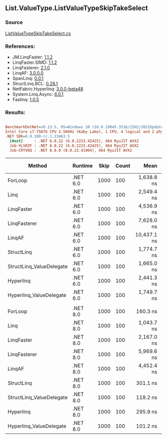 ﻿## List.ValueType.ListValueTypeSkipTakeSelect

### Source
[ListValueTypeSkipTakeSelect.cs](../LinqBenchmarks/List/ValueType/ListValueTypeSkipTakeSelect.cs)

### References:
- JM.LinqFaster: [1.1.2](https://www.nuget.org/packages/JM.LinqFaster/1.1.2)
- LinqFaster.SIMD: [1.1.2](https://www.nuget.org/packages/LinqFaster.SIMD/1.0.3)
- LinqFasterer: [2.1.0](https://www.nuget.org/packages/LinqFasterer/2.1.0)
- LinqAF: [3.0.0.0](https://www.nuget.org/packages/LinqAF/3.0.0.0)
- SpanLinq: [0.0.1](https://www.nuget.org/packages/SpanLinq/0.0.1)
- StructLinq.BCL: [0.28.1](https://www.nuget.org/packages/StructLinq/0.28.1)
- NetFabric.Hyperlinq: [3.0.0-beta48](https://www.nuget.org/packages/NetFabric.Hyperlinq/3.0.0-beta48)
- System.Linq.Async: [6.0.1](https://www.nuget.org/packages/System.Linq.Async/6.0.1)
- Faslinq: [1.0.5](https://www.nuget.org/packages/Faslinq/1.0.5)

### Results:
``` ini

BenchmarkDotNet=v0.13.5, OS=Windows 10 (10.0.19045.3516/22H2/2022Update)
Intel Core i7-7567U CPU 3.50GHz (Kaby Lake), 1 CPU, 4 logical and 2 physical cores
.NET SDK=8.0.100-rc.1.23463.5
  [Host]     : .NET 6.0.22 (6.0.2223.42425), X64 RyuJIT AVX2
  Job-VLSRZF : .NET 6.0.22 (6.0.2223.42425), X64 RyuJIT AVX2
  Job-CRYVOQ : .NET 8.0.0 (8.0.23.41904), X64 RyuJIT AVX2


```
|                   Method |  Runtime | Skip | Count |        Mean |     Error |    StdDev |         Ratio | RatioSD |    Gen0 | Allocated | Alloc Ratio |
|------------------------- |--------- |----- |------ |------------:|----------:|----------:|--------------:|--------:|--------:|----------:|------------:|
|                  ForLoop | .NET 6.0 | 1000 |   100 |  1,638.8 ns |  15.01 ns |  13.31 ns |      baseline |         |       - |         - |          NA |
|                     Linq | .NET 6.0 | 1000 |   100 |  2,549.4 ns |  42.34 ns |  35.36 ns |  1.56x slower |   0.02x |  0.1526 |     320 B |          NA |
|               LinqFaster | .NET 6.0 | 1000 |   100 |  4,536.9 ns |  89.96 ns | 137.38 ns |  2.82x slower |   0.08x |  9.2545 |   19368 B |          NA |
|             LinqFasterer | .NET 6.0 | 1000 |   100 |  7,628.0 ns | 147.93 ns | 327.79 ns |  4.67x slower |   0.18x | 38.4598 |   83304 B |          NA |
|                   LinqAF | .NET 6.0 | 1000 |   100 | 10,437.1 ns | 198.59 ns | 258.22 ns |  6.44x slower |   0.16x |       - |         - |          NA |
|               StructLinq | .NET 6.0 | 1000 |   100 |  1,774.7 ns |  23.05 ns |  20.43 ns |  1.08x slower |   0.02x |  0.0572 |     120 B |          NA |
| StructLinq_ValueDelegate | .NET 6.0 | 1000 |   100 |  1,665.0 ns |  25.91 ns |  22.97 ns |  1.02x slower |   0.02x |       - |         - |          NA |
|                Hyperlinq | .NET 6.0 | 1000 |   100 |  2,441.3 ns |  16.22 ns |  12.66 ns |  1.49x slower |   0.02x |       - |         - |          NA |
|  Hyperlinq_ValueDelegate | .NET 6.0 | 1000 |   100 |  1,749.7 ns |  33.53 ns |  37.27 ns |  1.07x slower |   0.02x |       - |         - |          NA |
|                          |          |      |       |             |           |           |               |         |         |           |             |
|                  ForLoop | .NET 8.0 | 1000 |   100 |    160.3 ns |   2.39 ns |   2.75 ns |      baseline |         |       - |         - |          NA |
|                     Linq | .NET 8.0 | 1000 |   100 |  1,043.7 ns |  16.28 ns |  13.59 ns |  6.50x slower |   0.17x |  0.1526 |     320 B |          NA |
|               LinqFaster | .NET 8.0 | 1000 |   100 |  2,167.0 ns |  30.65 ns |  34.07 ns | 13.52x slower |   0.28x |  9.2583 |   19368 B |          NA |
|             LinqFasterer | .NET 8.0 | 1000 |   100 |  5,969.6 ns |  39.63 ns |  44.05 ns | 37.24x slower |   0.61x | 38.4598 |   83304 B |          NA |
|                   LinqAF | .NET 8.0 | 1000 |   100 |  4,452.4 ns |  19.98 ns |  17.71 ns | 27.74x slower |   0.58x |       - |         - |          NA |
|               StructLinq | .NET 8.0 | 1000 |   100 |    301.1 ns |   4.33 ns |   3.61 ns |  1.87x slower |   0.05x |  0.0572 |     120 B |          NA |
| StructLinq_ValueDelegate | .NET 8.0 | 1000 |   100 |    118.2 ns |   0.30 ns |   0.25 ns |  1.36x faster |   0.03x |       - |         - |          NA |
|                Hyperlinq | .NET 8.0 | 1000 |   100 |    295.9 ns |   1.92 ns |   1.60 ns |  1.84x slower |   0.04x |       - |         - |          NA |
|  Hyperlinq_ValueDelegate | .NET 8.0 | 1000 |   100 |    101.2 ns |   1.35 ns |   1.39 ns |  1.59x faster |   0.03x |       - |         - |          NA |
